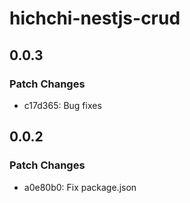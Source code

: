 # hichchi-nestjs-crud

## 0.0.3

### Patch Changes

- c17d365: Bug fixes

## 0.0.2

### Patch Changes

- a0e80b0: Fix package.json
